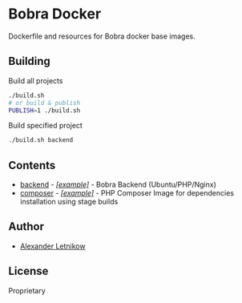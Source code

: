 # Bobra Docker
Dockerfile and resources for Bobra docker base images.

## Building
Build all projects
```bash
./build.sh
# or build & publish
PUBLISH=1 ./build.sh
```
Build specified project
```bash
./build.sh backend
```

## Contents
- [backend](./backend) - [*[example]*](./backend/examples/Dockerfile) - Bobra Backend (Ubuntu/PHP/Nginx)
- [composer](./composer) - [*[example]*](./backend/examples/Dockerfile) - PHP Composer Image for dependencies installation using stage builds 

## Author
- [Alexander <Horat1us> Letnikow](mailto:reclamme@gmail.com)

## License
Proprietary
